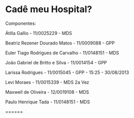 ﻿Cadê meu Hospital?
======


Componentes:

Átilla Gallio - 11/0025229 - MDS

Beatriz Rezener Dourado Matos - 11/0009088 - GPP

Euler Tiago Rodrigues de Carvalho - 11/0148151 - MDS 

João Gabriel de Britto e Silva - 11/0014154 - GPP

Larissa Rodrigues - 11/0015045 - GPP - 15:25 - 30/08/2013

Levi Moraes - 11/0015339 - MDS 2a Vez

Maxwell de Oliveira - 12/0019108 - MDS

Paulo Henrique Tada - 11/0148151 - MDS


======